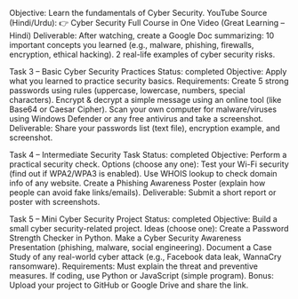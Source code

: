 Objective: Learn the fundamentals of Cyber Security.
YouTube Source (Hindi/Urdu):
👉 Cyber Security Full Course in One Video (Great Learning – Hindi)
Deliverable: After watching, create a Google Doc summarizing:
10 important concepts you learned (e.g., malware, phishing, firewalls, encryption, ethical hacking).
2 real-life examples of cyber security risks.

Task 3 – Basic Cyber Security Practices
Status: completed
Objective: Apply what you learned to practice security basics.
Requirements:
Create 5 strong passwords using rules (uppercase, lowercase, numbers, special characters).
Encrypt & decrypt a simple message using an online tool (like Base64 or Caesar Cipher).
Scan your own computer for malware/viruses using Windows Defender or any free antivirus and take a screenshot.
Deliverable: Share your passwords list (text file), encryption example, and screenshot.

Task 4 – Intermediate Security Task
Status: completed
Objective: Perform a practical security check.
Options (choose any one):
Test your Wi-Fi security (find out if WPA2/WPA3 is enabled).
Use WHOIS lookup to check domain info of any website.
Create a Phishing Awareness Poster (explain how people can avoid fake links/emails).
Deliverable: Submit a short report or poster with screenshots.

Task 5 – Mini Cyber Security Project
Status: completed
Objective: Build a small cyber security-related project.
Ideas (choose one):
Create a Password Strength Checker in Python.
Make a Cyber Security Awareness Presentation (phishing, malware, social engineering).
Document a Case Study of any real-world cyber attack (e.g., Facebook data leak, WannaCry ransomware).
Requirements:
Must explain the threat and preventive measures.
If coding, use Python or JavaScript (simple program).
Bonus: Upload your project to GitHub or Google Drive and share the link.